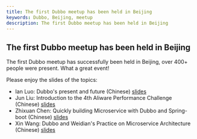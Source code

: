 ```yaml
---
title: The first Dubbo meetup has been held in Beijing
keywords: Dubbo, Beijing, meetup
description: The first Dubbo meetup has been held in Beijing
---
```


The first Dubbo meetup has been held in Beijing
---

The first Dubbo meetup has successfully been held in Beijing, over 400+ people were present. What a great event! 

Please enjoy the slides of the topics:
  * Ian Luo: Dubbo's present and future (Chinese) [slides](https://github.com/dubbo/awesome-dubbo/raw/master/slides/meetup/201805%40Beijing/dubbo-present-and-future.pdf)
  * Jun Liu: Introduction to the 4th Aliware Performance Challenge (Chinese) [slides](https://github.com/dubbo/awesome-dubbo/raw/master/slides/meetup/201805%40Beijing/introduction-to-4th-aliware-performance-challenge.pdf)
  * Zhixuan Chen: Quickly building Microservice with Dubbo and Spring-boot (Chinese) [slides](https://github.com/dubbo/awesome-dubbo/raw/master/slides/meetup/201805%40Beijing/quickly-building-microservice-with-dubbo-and-springboot.pdf)
  * Xin Wang: Dubbo and Weidian's Practice on Microservice Architecture (Chinese) [slides](https://github.com/dubbo/awesome-dubbo/raw/master/slides/meetup/201805%40Beijing/dubbo-and-weidian's-practice-on-microservice-architecture.pdf) 